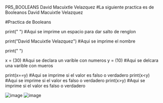 PR5_BOOLEANS David Macuixtle Velazquez
#La siguiente practica es de Booleanos
David Macuixtle Velazquez

#Practica de Booleans

print(" ") #Aqui se imprime un espacio para dar salto de renglon

print("David Macuixtle Velazquez") #Aqui se imprime el nombre 

print(" ")

x = (30) #Aqui se declara un varible con numeros
y = (10) #Aqui se delcara una varible con mueros


print(x==y) #Aqui se imprime si el valor es falso o verdadero
print(x<y) #Aqui se imprime si el valor es falso o verdadero
print(x>y) #Aqui se imprime si el valor es falso o verdadero

![image](https://github.com/user-attachments/assets/6219e726-884f-45bf-aed4-efb6d32f8c07)
![image](https://github.com/user-attachments/assets/45d580ca-f041-4b11-8fec-0424edbca93a)

